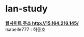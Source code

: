 # lan-study
<b><a href="http://15.164.216.145/">웹사이트 주소 http://15.164.216.145/</a></b><br>
Isabelle777 : 허동호<br>
